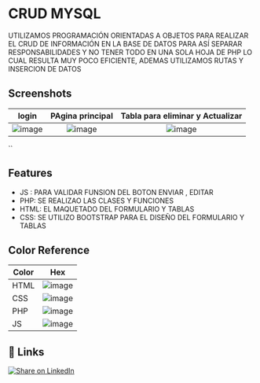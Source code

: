 
# CRUD MYSQL 

UTILIZAMOS PROGRAMACIÓN ORIENTADAS A OBJETOS PARA REALIZAR EL CRUD DE INFORMACIÓN EN LA BASE DE DATOS 
PARA ASÍ SEPARAR RESPONSABILIDADES Y NO TENER TODO EN UNA SOLA HOJA DE PHP LO CUAL RESULTA MUY POCO EFICIENTE,
ADEMAS UTILIZAMOS RUTAS Y INSERCION DE DATOS 


## Screenshots
login             |  PAgina principal          |  Tabla para eliminar y Actualizar
:-------------------------:|:-------------------------:|:-------------------------:
![image](https://github.com/ASTUDILLO-Victor/Practica_php_CRUD-/assets/167276606/3b6aa2ce-9eaf-4d35-8691-c81972934038)| ![image](https://github.com/ASTUDILLO-Victor/Practica_php_CRUD-/assets/167276606/3ee07f38-5f5c-4995-abb1-9aac63d45593)|![image](https://github.com/ASTUDILLO-Victor/Practica_php_CRUD-/assets/167276606/19469d30-0dc6-4103-b6fb-94be57c72d58)




``


## Features

- JS : PARA VALIDAR FUNSION DEL BOTON ENVIAR , EDITAR 
- PHP: SE REALIZAO LAS CLASES Y FUNCIONES 
- HTML: EL MAQUETADO DEL FORMULARIO Y TABLAS
- CSS: SE UTILIZO BOOTSTRAP PARA EL DISEÑO DEL FORMULARIO Y TABLAS


## Color Reference

| Color             | Hex                                                                |
| ----------------- | ------------------------------------------------------------------ |
| HTML | ![image](https://github.com/ASTUDILLO-Victor/prueba-poo/assets/167276606/894f0891-f772-4dc1-b502-b852c842f999)|
| CSS | ![image](https://github.com/ASTUDILLO-Victor/prueba-poo/assets/167276606/10d8ac08-941a-491e-9cdb-5394cf557e6b)|
| PHP | ![image](https://github.com/ASTUDILLO-Victor/prueba-poo/assets/167276606/6cd2c2a9-3656-4b9f-8d15-8208c1dcf7ee)|
| JS | ![image](https://github.com/ASTUDILLO-Victor/prueba-poo/assets/167276606/744dc49f-4a07-4d31-af57-e1721daf4392)|


## 🔗 Links
[![Share on LinkedIn](https://img.shields.io/badge/-share%20on%20linkedin-blue?logo=linkedin&style=for-the-badge)](https://www.linkedin.com/in/v%C3%ADctor-astudillo-a7350320a/)

